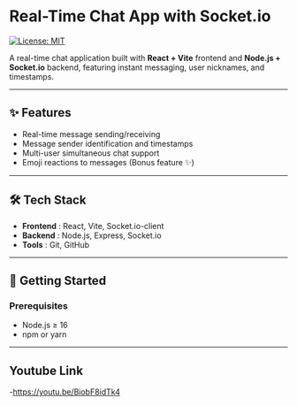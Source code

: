 # Real-Time Chat App with Socket.io

[![License: MIT](https://img.shields.io/badge/License-MIT-blue.svg)
](https://opensource.org/licenses/MIT)


A real-time chat application built with 
**React + Vite** frontend and **Node.js + Socket.io**
 backend, featuring instant messaging, user nicknames, and timestamps.

---

## ✨ Features
- Real-time message sending/receiving
- Message sender identification and timestamps
- Multi-user simultaneous chat support
- Emoji reactions to messages (Bonus feature ✨)

---

## 🛠 Tech Stack
- **Frontend**
: React, Vite, Socket.io-client
- **Backend**
: Node.js, Express, Socket.io
- **Tools**
: Git, GitHub


---

## 🚀 Getting Started

### Prerequisites
- Node.js ≥ 16
- npm or yarn

---
## Youtube Link
-https://youtu.be/BiobF8idTk4

